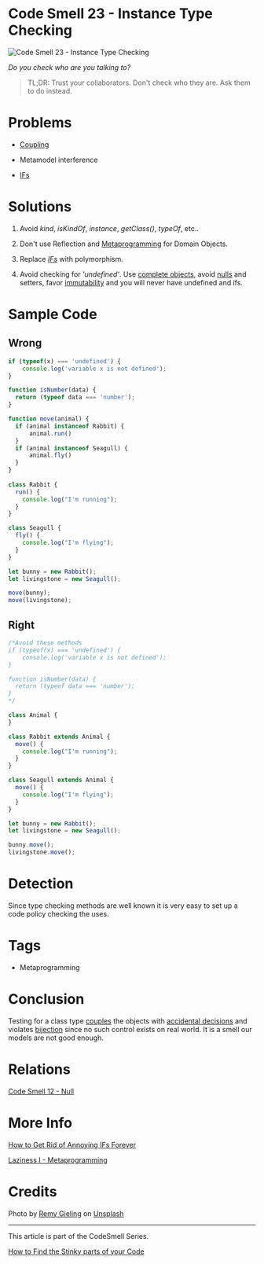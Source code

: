 # Code Smell 23 - Instance Type Checking

![Code Smell 23 - Instance Type Checking](Code%20Smell%2023%20-%20Instance%20Type%20Checking.jpg)

*Do you check who are you talking to?*

> TL;DR: Trust your collaborators. Don't check who they are. Ask them to do instead.

# Problems

- [Coupling](https://github.com/mcsee/Software-Design-Articles/tree/main/Articles/Theory/Coupling%20-%20The%20one%20and%20only%20software%20design%20problem/readme.md)

- Metamodel interference

- [IFs](https://github.com/mcsee/Software-Design-Articles/tree/main/Articles/Theory/How%20to%20Get%20Rid%20of%20Annoying%20IFs%20Forever/readme.md)

# Solutions

1. Avoid *kind*, *isKindOf*, *instance*, *getClass()*, *typeOf*, etc..

2. Don't use Reflection and [Metaprogramming](https://github.com/mcsee/Software-Design-Articles/tree/main/Articles/Theory/Laziness%20I%20-%20Metaprogramming/readme.md) for Domain Objects.

3. Replace [*IFs*](https://github.com/mcsee/Software-Design-Articles/tree/main/Articles/Theory/How%20to%20Get%20Rid%20of%20Annoying%20IFs%20Forever/readme.md) with polymorphism. 

4. Avoid checking for *'undefined'*. Use [complete objects](https://github.com/mcsee/Software-Design-Articles/tree/main/Articles/Theory/Nude%20Models - Part%20I Setters/readme.md), avoid [nulls](https://github.com/mcsee/Software-Design-Articles/tree/main/Articles/Code%20Smells/Code%20Smell%2012%20-%20Null/readme.md) and setters, favor [immutability](https://github.com/mcsee/Software-Design-Articles/tree/main/Articles/Theory/The%20Evil%20Power%20of%20Mutants/readme.md) and you will never have undefined and ifs.

# Sample Code

## Wrong

[Gist Url]: # (https://gist.github.com/mcsee/a2307973172b62bb9dc7b11ef7450220)
```javascript
if (typeof(x) === 'undefined') {
    console.log('variable x is not defined');   
}

function isNumber(data) {
  return (typeof data === 'number');
}

function move(animal) {
  if (animal instanceof Rabbit) {
      animal.run()
  }
  if (animal instanceof Seagull) {
      animal.fly()
  } 
}
 
class Rabbit {
  run() {
    console.log("I'm running");
  }  
}

class Seagull {
  fly() {
    console.log("I'm flying");
  }  
}

let bunny = new Rabbit();
let livingstone = new Seagull();

move(bunny);
move(livingstone);
```

## Right

[Gist Url]: # (https://gist.github.com/mcsee/5c0218fcf1362228f406e463f79171a9)
```javascript
/*Avoid these methods
if (typeof(x) === 'undefined') {
    console.log('variable x is not defined');   
}

function isNumber(data) {
  return (typeof data === 'number');
}
*/

class Animal {
} 

class Rabbit extends Animal {
  move() {
    console.log("I'm running");
  }  
}

class Seagull extends Animal {
  move() {
    console.log("I'm flying");
  }  
}

let bunny = new Rabbit();
let livingstone = new Seagull();

bunny.move();
livingstone.move();
```

# Detection

Since type checking methods are well known it is very easy to set up a code policy checking the uses.

# Tags

- Metaprogramming

# Conclusion

Testing for a class type [couples](https://github.com/mcsee/Software-Design-Articles/tree/main/Articles/Theory/Coupling%20-%20The%20one%20and%20only%20software%20design%20problem/readme.md) the objects with [accidental decisions](https://github.com/mcsee/Software-Design-Articles/tree/main/Articles/Theory/No%20Silver%20Bullet/readme.md) and violates [bijection](https://github.com/mcsee/Software-Design-Articles/tree/main/Articles/Theory/The%20One%20and%20Only%20Software%20Design%20Principle/readme.md) since no such control exists on real world. It is a smell our models are not good enough.

# Relations

[Code Smell 12 - Null](https://github.com/mcsee/Software-Design-Articles/tree/main/Articles/Code%20Smells/Code%20Smell%2012%20-%20Null/readme.md)

# More Info

[How to Get Rid of Annoying IFs Forever](https://github.com/mcsee/Software-Design-Articles/tree/main/Articles/Theory/How%20to%20Get%20Rid%20of%20Annoying%20IFs%20Forever/readme.md)

[Laziness I - Metaprogramming](https://github.com/mcsee/Software-Design-Articles/tree/main/Articles/Theory/Laziness%20I%20-%20Metaprogramming/readme.md)

# Credits

Photo by [Remy Gieling](https://unsplash.com/@gieling) on [Unsplash](https://unsplash.com/s/photos/assembly-line)

* * *

This article is part of the CodeSmell Series.

[How to Find the Stinky parts of your Code](https://github.com/mcsee/Software-Design-Articles/tree/main/Articles/Code%20Smells/How%20to%20Find%20the%20Stinky%20parts%20of%20your%20Code/readme.md)





